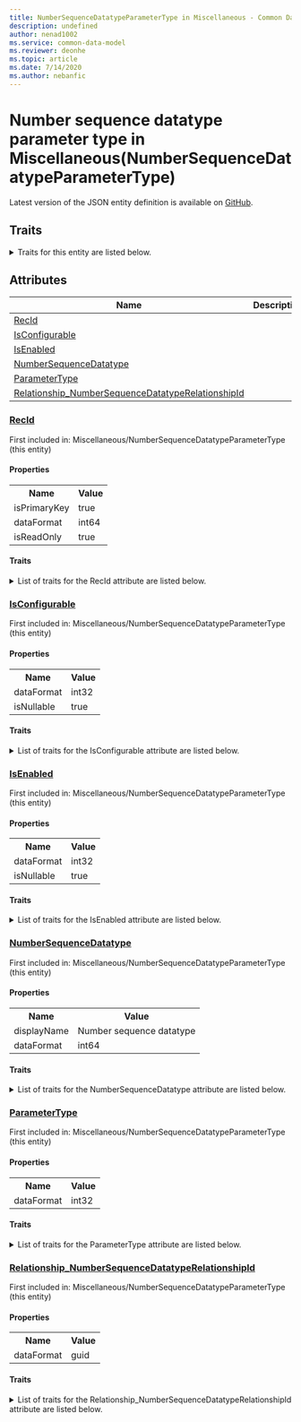 ```yaml
---
title: NumberSequenceDatatypeParameterType in Miscellaneous - Common Data Model | Microsoft Docs
description: undefined
author: nenad1002
ms.service: common-data-model
ms.reviewer: deonhe
ms.topic: article
ms.date: 7/14/2020
ms.author: nebanfic
---
```


# Number sequence datatype parameter type in Miscellaneous(NumberSequenceDatatypeParameterType)

  
 Latest version of the JSON entity definition is available on <a href="https://github.com/Microsoft/CDM/tree/master/schemaDocuments/core/operationsCommon/Tables/System/SystemAdministration/Miscellaneous/NumberSequenceDatatypeParameterType.cdm.json" target="_blank">GitHub</a>.  

## Traits

<details>
<summary>Traits for this entity are listed below.  
</summary>

**is.identifiedBy**  
  names a specifc identity attribute to use with an entity  <table><tr><th>Parameter</th><th>Value</th><th>Data type</th><th>Explanation</th></tr><tr><td>attribute</td><td>[NumberSequenceDatatypeParameterType/(resolvedAttributes)/RecId](#RecId)</td><td>attribute</td><td></td></tr></table>

**is.CDM.entityVersion**  
  <table><tr><th>Parameter</th><th>Value</th><th>Data type</th><th>Explanation</th></tr><tr><td>versionNumber</td><td>"1.0"</td><td>string</td><td>semantic version number of the entity</td></tr></table>

**is.application.releaseVersion**  
  <table><tr><th>Parameter</th><th>Value</th><th>Data type</th><th>Explanation</th></tr><tr><td>releaseVersion</td><td>"10.0.13.0"</td><td>string</td><td>semantic version number of the application introducing this entity</td></tr></table>

**is.localized.displayedAs**  
  Holds the list of language specific display text for an object.  <table><tr><th>Parameter</th><th>Value</th><th>Data type</th><th>Explanation</th></tr><tr><td>localizedDisplayText</td><td><table><tr><th>languageTag</th><th>displayText</th></tr><tr><td>en</td><td>Number sequence datatype parameter type</td></tr></table></td><td>entity</td><td>a reference to the constant entity holding the list of localized text</td></tr></table>

</details>

## Attributes

|Name|Description|First Included in Instance|
|---|---|---|
|[RecId](#RecId)||<a href="NumberSequenceDatatypeParameterType.md" target="_blank">Miscellaneous/NumberSequenceDatatypeParameterType</a>|
|[IsConfigurable](#IsConfigurable)||<a href="NumberSequenceDatatypeParameterType.md" target="_blank">Miscellaneous/NumberSequenceDatatypeParameterType</a>|
|[IsEnabled](#IsEnabled)||<a href="NumberSequenceDatatypeParameterType.md" target="_blank">Miscellaneous/NumberSequenceDatatypeParameterType</a>|
|[NumberSequenceDatatype](#NumberSequenceDatatype)||<a href="NumberSequenceDatatypeParameterType.md" target="_blank">Miscellaneous/NumberSequenceDatatypeParameterType</a>|
|[ParameterType](#ParameterType)||<a href="NumberSequenceDatatypeParameterType.md" target="_blank">Miscellaneous/NumberSequenceDatatypeParameterType</a>|
|[Relationship_NumberSequenceDatatypeRelationshipId](#Relationship_NumberSequenceDatatypeRelationshipId)||<a href="NumberSequenceDatatypeParameterType.md" target="_blank">Miscellaneous/NumberSequenceDatatypeParameterType</a>|

### <a href=#RecId name="RecId">RecId</a>

First included in: Miscellaneous/NumberSequenceDatatypeParameterType (this entity)  

#### Properties

<table><tr><th>Name</th><th>Value</th></tr><tr><td>isPrimaryKey</td><td>true</td></tr><tr><td>dataFormat</td><td>int64</td></tr><tr><td>isReadOnly</td><td>true</td></tr></table>

#### Traits

<details>
<summary>List of traits for the RecId attribute are listed below.</summary>

**is.dataFormat.integer**  
**is.dataFormat.big**  
**is.identifiedBy**  
names a specifc identity attribute to use with an entity  <table><tr><th>Parameter</th><th>Value</th><th>Data type</th><th>Explanation</th></tr><tr><td>attribute</td><td>[NumberSequenceDatatypeParameterType/(resolvedAttributes)/RecId](#RecId)</td><td>attribute</td><td></td></tr></table>

**is.readOnly**  
**is.dataFormat.integer**  
**is.dataFormat.big**  
</details>

### <a href=#IsConfigurable name="IsConfigurable">IsConfigurable</a>

First included in: Miscellaneous/NumberSequenceDatatypeParameterType (this entity)  

#### Properties

<table><tr><th>Name</th><th>Value</th></tr><tr><td>dataFormat</td><td>int32</td></tr><tr><td>isNullable</td><td>true</td></tr></table>

#### Traits

<details>
<summary>List of traits for the IsConfigurable attribute are listed below.</summary>

**is.dataFormat.integer**  
**is.nullable**  
The attribute value may be set to NULL.  

**is.dataFormat.integer**  
</details>

### <a href=#IsEnabled name="IsEnabled">IsEnabled</a>

First included in: Miscellaneous/NumberSequenceDatatypeParameterType (this entity)  

#### Properties

<table><tr><th>Name</th><th>Value</th></tr><tr><td>dataFormat</td><td>int32</td></tr><tr><td>isNullable</td><td>true</td></tr></table>

#### Traits

<details>
<summary>List of traits for the IsEnabled attribute are listed below.</summary>

**is.dataFormat.integer**  
**is.nullable**  
The attribute value may be set to NULL.  

**is.dataFormat.integer**  
</details>

### <a href=#NumberSequenceDatatype name="NumberSequenceDatatype">NumberSequenceDatatype</a>

First included in: Miscellaneous/NumberSequenceDatatypeParameterType (this entity)  

#### Properties

<table><tr><th>Name</th><th>Value</th></tr><tr><td>displayName</td><td>Number sequence datatype</td></tr><tr><td>dataFormat</td><td>int64</td></tr></table>

#### Traits

<details>
<summary>List of traits for the NumberSequenceDatatype attribute are listed below.</summary>

**is.dataFormat.integer**  
**is.dataFormat.big**  
**is.localized.displayedAs**  
Holds the list of language specific display text for an object.  <table><tr><th>Parameter</th><th>Value</th><th>Data type</th><th>Explanation</th></tr><tr><td>localizedDisplayText</td><td><table><tr><th>languageTag</th><th>displayText</th></tr><tr><td>en</td><td>Number sequence datatype</td></tr></table></td><td>entity</td><td>a reference to the constant entity holding the list of localized text</td></tr></table>

**is.dataFormat.integer**  
**is.dataFormat.big**  
</details>

### <a href=#ParameterType name="ParameterType">ParameterType</a>

First included in: Miscellaneous/NumberSequenceDatatypeParameterType (this entity)  

#### Properties

<table><tr><th>Name</th><th>Value</th></tr><tr><td>dataFormat</td><td>int32</td></tr></table>

#### Traits

<details>
<summary>List of traits for the ParameterType attribute are listed below.</summary>

**is.dataFormat.integer**  
**is.dataFormat.integer**  
</details>

### <a href=#Relationship_NumberSequenceDatatypeRelationshipId name="Relationship_NumberSequenceDatatypeRelationshipId">Relationship_NumberSequenceDatatypeRelationshipId</a>

First included in: Miscellaneous/NumberSequenceDatatypeParameterType (this entity)  

#### Properties

<table><tr><th>Name</th><th>Value</th></tr><tr><td>dataFormat</td><td>guid</td></tr></table>

#### Traits

<details>
<summary>List of traits for the Relationship_NumberSequenceDatatypeRelationshipId attribute are listed below.</summary>

**is.dataFormat.character**  
**is.dataFormat.big**  
**is.dataFormat.array**  
**is.dataFormat.guid**  
**means.identity.entityId**  
**is.linkedEntity.identifier**  
Marks the attribute(s) that hold foreign key references to a linked (used as an attribute) entity. This attribute is added to the resolved entity to enumerate the referenced entities.  <table><tr><th>Parameter</th><th>Value</th><th>Data type</th><th>Explanation</th></tr><tr><td>entityReferences</td><td><table><tr><th>entityReference</th><th>attributeReference</th></tr><tr><td><a href="../Framework/NumberSequenceDatatype.md" target="_blank">/core/operationsCommon/Tables/System/SystemAdministration/Framework/NumberSequenceDatatype.cdm.json/NumberSequenceDatatype</a></td><td><a href="../Framework/NumberSequenceDatatype.md#RecId" target="_blank">RecId</a></td></tr></table></td><td>entity</td><td>a reference to the constant entity holding the list of entity references</td></tr></table>

**is.dataFormat.guid**  
**is.dataFormat.character**  
**is.dataFormat.array**  
</details>
